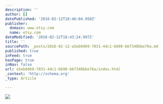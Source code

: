```yaml
---
description: ''
author: []
datePublished: '2016-02-12T18:46:04.950Z'
publisher:
  domain: www.etsy.com
  name: etsy.com
dateModified: '2016-02-12T18:43:24.997Z'
title: ''
sourcePath: _posts/2016-02-12-a5eb0469-7031-44c1-b690-b6f348bbe76a.md
published: true
inFeed: true
hasPage: true
inNav: false
url: a5eb0469-7031-44c1-b690-b6f348bbe76a/index.html
_context: 'http://schema.org'
_type: Article

---
```

![](https://img0.etsystatic.com/106/0/10264507/il_570xN.912262090_aapi.jpg)
